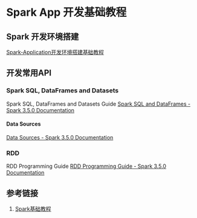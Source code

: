 # Spark App 开发基础教程


## Spark 开发环境搭建

[Spark-Application开发环境搭建基础教程](work/component/Big-Data/Apache-Spark/Spark-Application开发环境搭建基础教程.md)

## 开发常用API

### Spark SQL, DataFrames and Datasets

Spark SQL, DataFrames and Datasets Guide
[Spark SQL and DataFrames - Spark 3.5.0 Documentation](https://spark.apache.org/docs/latest/sql-programming-guide.html)

#### Data Sources
[Data Sources - Spark 3.5.0 Documentation](https://spark.apache.org/docs/latest/sql-data-sources.html)

### RDD

RDD Programming Guide
[RDD Programming Guide - Spark 3.5.0 Documentation](https://spark.apache.org/docs/latest/rdd-programming-guide.html)

## 参考链接
1. [Spark基础教程](work/component/Big-Data/Apache-Spark/Spark基础教程.md)




